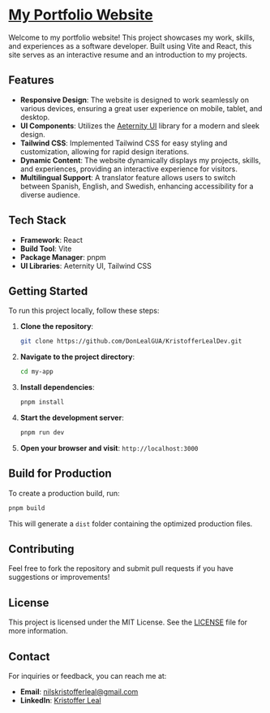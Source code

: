 # [My Portfolio Website](https://www.kristofferleal.com/)

Welcome to my portfolio website! This project showcases my work, skills, and experiences as a software developer. Built using Vite and React, this site serves as an interactive resume and an introduction to my projects.

## Features

- **Responsive Design**: The website is designed to work seamlessly on various devices, ensuring a great user experience on mobile, tablet, and desktop.
- **UI Components**: Utilizes the [Aeternity UI](https://ui.aceternity.com/) library for a modern and sleek design.
- **Tailwind CSS**: Implemented Tailwind CSS for easy styling and customization, allowing for rapid design iterations.
- **Dynamic Content**: The website dynamically displays my projects, skills, and experiences, providing an interactive experience for visitors.
- **Multilingual Support**: A translator feature allows users to switch between Spanish, English, and Swedish, enhancing accessibility for a diverse audience.

## Tech Stack

- **Framework**: React
- **Build Tool**: Vite
- **Package Manager**: pnpm
- **UI Libraries**: Aeternity UI, Tailwind CSS

## Getting Started

To run this project locally, follow these steps:

1. **Clone the repository**:
   ```bash
   git clone https://github.com/DonLealGUA/KristofferLealDev.git
   ```

2. **Navigate to the project directory**:
   ```bash
   cd my-app
   ```

3. **Install dependencies**:
   ```bash
   pnpm install
   ```

4. **Start the development server**:
   ```bash
   pnpm run dev
   ```

5. **Open your browser and visit**: `http://localhost:3000`

## Build for Production

To create a production build, run:
```bash
pnpm build
```

This will generate a `dist` folder containing the optimized production files.

## Contributing

Feel free to fork the repository and submit pull requests if you have suggestions or improvements!

## License

This project is licensed under the MIT License. See the [LICENSE](LICENSE) file for more information.

## Contact

For inquiries or feedback, you can reach me at:
- **Email**: nilskristofferleal@gmail.com
- **LinkedIn**: [Kristoffer Leal](https://www.linkedin.com/in/kristoffer-leal/)
